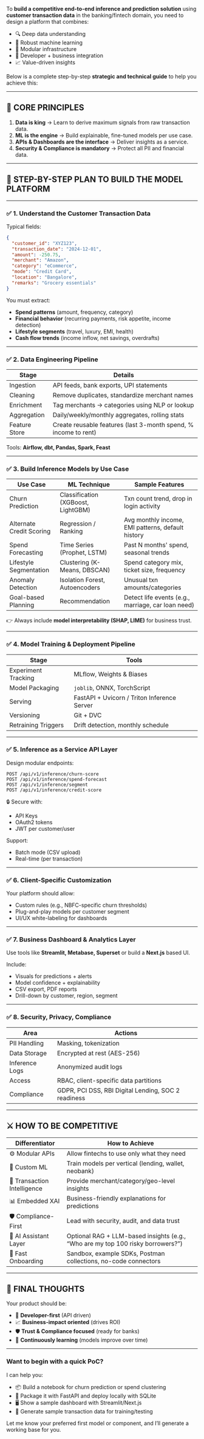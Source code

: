 To **build a competitive end-to-end inference and prediction solution** using **customer transaction data** in the banking/fintech domain, you need to design a platform that combines:

* 🔍 Deep data understanding
* 🧠 Robust machine learning
* 🧱 Modular infrastructure
* 🔌 Developer + business integration
* 📈 Value-driven insights

Below is a complete step-by-step **strategic and technical guide** to help you achieve this:

---

## 🔑 CORE PRINCIPLES

1. **Data is king** → Learn to derive maximum signals from raw transaction data.
2. **ML is the engine** → Build explainable, fine-tuned models per use case.
3. **APIs & Dashboards are the interface** → Deliver insights as a service.
4. **Security & Compliance is mandatory** → Protect all PII and financial data.

---

## 🧩 STEP-BY-STEP PLAN TO BUILD THE MODEL PLATFORM

---

### ✅ 1. **Understand the Customer Transaction Data**

Typical fields:

```json
{
  "customer_id": "XYZ123",
  "transaction_date": "2024-12-01",
  "amount": -250.75,
  "merchant": "Amazon",
  "category": "eCommerce",
  "mode": "Credit Card",
  "location": "Bangalore",
  "remarks": "Grocery essentials"
}
```

You must extract:

* **Spend patterns** (amount, frequency, category)
* **Financial behavior** (recurring payments, risk appetite, income detection)
* **Lifestyle segments** (travel, luxury, EMI, health)
* **Cash flow trends** (income inflow, net savings, overdrafts)

---

### ✅ 2. **Data Engineering Pipeline**

| Stage         | Details                                                         |
| ------------- | --------------------------------------------------------------- |
| Ingestion     | API feeds, bank exports, UPI statements                         |
| Cleaning      | Remove duplicates, standardize merchant names                   |
| Enrichment    | Tag merchants → categories using NLP or lookup                  |
| Aggregation   | Daily/weekly/monthly aggregates, rolling stats                  |
| Feature Store | Create reusable features (last 3-month spend, % income to rent) |

Tools: **Airflow, dbt, Pandas, Spark, Feast**

---

### ✅ 3. **Build Inference Models by Use Case**

| Use Case                 | ML Technique                       | Sample Features                                    |
| ------------------------ | ---------------------------------- | -------------------------------------------------- |
| Churn Prediction         | Classification (XGBoost, LightGBM) | Txn count trend, drop in login activity            |
| Alternate Credit Scoring | Regression / Ranking               | Avg monthly income, EMI patterns, default history  |
| Spend Forecasting        | Time Series (Prophet, LSTM)        | Past N months' spend, seasonal trends              |
| Lifestyle Segmentation   | Clustering (K-Means, DBSCAN)       | Spend category mix, ticket size, frequency         |
| Anomaly Detection        | Isolation Forest, Autoencoders     | Unusual txn amounts/categories                     |
| Goal-based Planning      | Recommendation                     | Detect life events (e.g., marriage, car loan need) |

👉 Always include **model interpretability (SHAP, LIME)** for business trust.

---

### ✅ 4. **Model Training & Deployment Pipeline**

| Stage               | Tools                                       |
| ------------------- | ------------------------------------------- |
| Experiment Tracking | MLflow, Weights & Biases                    |
| Model Packaging     | `joblib`, ONNX, TorchScript                 |
| Serving             | FastAPI + Uvicorn / Triton Inference Server |
| Versioning          | Git + DVC                                   |
| Retraining Triggers | Drift detection, monthly schedule           |

---

### ✅ 5. **Inference as a Service API Layer**

Design modular endpoints:

```http
POST /api/v1/inference/churn-score
POST /api/v1/inference/spend-forecast
POST /api/v1/inference/segment
POST /api/v1/inference/credit-score
```

🔒 Secure with:

* API Keys
* OAuth2 tokens
* JWT per customer/user

Support:

* Batch mode (CSV upload)
* Real-time (per transaction)

---

### ✅ 6. **Client-Specific Customization**

Your platform should allow:

* Custom rules (e.g., NBFC-specific churn thresholds)
* Plug-and-play models per customer segment
* UI/UX white-labeling for dashboards

---

### ✅ 7. **Business Dashboard & Analytics Layer**

Use tools like **Streamlit, Metabase, Superset** or build a **Next.js** based UI.

Include:

* Visuals for predictions + alerts
* Model confidence + explainability
* CSV export, PDF reports
* Drill-down by customer, region, segment

---

### ✅ 8. **Security, Privacy, Compliance**

| Area           | Actions                                             |
| -------------- | --------------------------------------------------- |
| PII Handling   | Masking, tokenization                               |
| Data Storage   | Encrypted at rest (AES-256)                         |
| Inference Logs | Anonymized audit logs                               |
| Access         | RBAC, client-specific data partitions               |
| Compliance     | GDPR, PCI DSS, RBI Digital Lending, SOC 2 readiness |

---

## ⚔️ HOW TO BE COMPETITIVE

| Differentiator              | How to Achieve                                                                  |
| --------------------------- | ------------------------------------------------------------------------------- |
| ⚙️ Modular APIs             | Allow fintechs to use only what they need                                       |
| 🧠 Custom ML                | Train models per vertical (lending, wallet, neobank)                            |
| 🧾 Transaction Intelligence | Provide merchant/category/geo-level insights                                    |
| 📊 Embedded XAI             | Business-friendly explanations for predictions                                  |
| 🛡️ Compliance-First        | Lead with security, audit, and data trust                                       |
| 🤖 AI Assistant Layer       | Optional RAG + LLM-based insights (e.g., “Who are my top 100 risky borrowers?”) |
| 🚀 Fast Onboarding          | Sandbox, example SDKs, Postman collections, no-code connectors                  |

---

## 🧠 FINAL THOUGHTS

Your product should be:

* 🔌 **Developer-first** (API driven)
* 📈 **Business-impact oriented** (drives ROI)
* 🛡️ **Trust & Compliance focused** (ready for banks)
* 🔄 **Continuously learning** (models improve over time)

---

### Want to begin with a quick PoC?

I can help you:

* 📦 Build a notebook for churn prediction or spend clustering
* 🧪 Package it with FastAPI and deploy locally with SQLite
* 🖥️ Show a sample dashboard with Streamlit/Next.js
* 🎯 Generate sample transaction data for training/testing

Let me know your preferred first model or component, and I’ll generate a working base for you.
